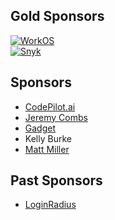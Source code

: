 ## Gold Sponsors

[![WorkOS](https://raw.githubusercontent.com/jaredhanson/passport/master/sponsors/workos.png)](https://workos.com/)
<br>
[![Snyk](https://raw.githubusercontent.com/jaredhanson/passport/master/sponsors/snyk.png)](https://snyk.io/)

## Sponsors

- [CodePilot.ai](https://codepilot.ai/)
- [Jeremy Combs](https://github.com/jmcombs)
- [Gadget](https://gadget.dev/)
- Kelly Burke
- [Matt Miller](https://mmiller.me/)

## Past Sponsors

- [LoginRadius](https://www.loginradius.com/)
